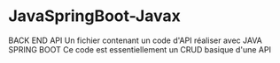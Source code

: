 # JavaSpringBoot-Javax
BACK END
API
Un fichier contenant un code d'API réaliser avec JAVA SPRING BOOT
Ce code est essentiellement un CRUD basique d'une API
